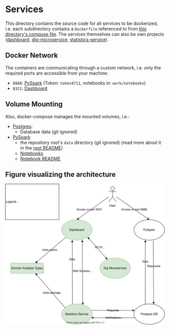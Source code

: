# Services

This directory contains the source code for all services to be dockerized, i.e. each subdirectory contains
a `Dockerfile` referenced to from [this directory's compose file](./docker-compose.yml). The services themselves can also
be own projects ([dashboard](./dashboard), [dig-microservice](./dig-microservice), [statistics-service](./statistics-service)).

## Docker Network

The containers are communicating through a custom network, i.e. only the required ports are accessible from your machine:

- `8888`: [PySpark](./pyspark/README.md) (Token: `token4711`, notebooks in: `work/notebooks`)
- `8321`: [Dashboard](./dashboard/README.md)

## Volume Mounting

Also, docker-compose manages the mounted volumes, i.e.:

- [Postgres](./postgres-db/README.md):
    - Database data (git ignored)
- [PySpark](./pyspark/README.md)
    - the repository root's `data` directory (git ignored) (read more about it in the [root README](../../README.md))
    - [Notebooks](./pyspark/notebooks)
    - [Notebook README](./pyspark/README.ipynb)

## Figure visualizing the architecture

![Service architecture](../../project-architecture.svg)
